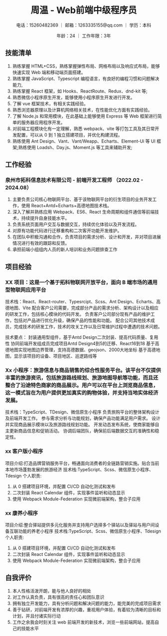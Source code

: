 <h1 style="text-align: center;">周温 - Web前端中级程序员</h1>
<p style="text-align: center;">电话：15260482369 ｜ 邮箱：1263335155@qq.com ｜ 学历：本科 </p>
<p style="text-align: center;">年龄：24 ｜ 工作年限：3年  </p>

## 技能清单

1. 熟练掌握 HTML+CSS，熟练掌握弹性布局、网格布局以及响应式布局，能够快速实现 Web 端和移动端页面搭建。
2. 熟练掌握 JavaScript、Typescript 编程语言，有良好的编程习惯和问题解决能力,
3. 熟练掌握 React 框架，如 Hooks、ReactRoute、Redux、dnd-kit 等;
4. 熟悉微信小程序原生开发，能够使用小程序原生开发进行开发。
5. 了解 vue 框架技术，有相关实践经验。
6. 熟悉浏览器原理以及计算机网络相关技术，在性能优化方面有实践经验。
7. 了解 Node.js 和常用模块，在此基础上能够使用 Express 等 Web 框架进行简单的服务器应用程序开发。
8. 对前端工程模块化有一定理解，熟悉 webpack、vite 等打包工具及其日常开发配置，可以从 0 到 1 独立搭建项目，并优化构建流程。
9. 熟练使用 Ant Design、Vant、Vant/Weapp、Echarts、Element-Ui 等 UI 框架;熟练使用 Loadsh、Day.js、Moment.js 等工具来辅助开发;

<!-- :::center
# 小简 - 产品经理
电话：176xxxx8888 ｜ 邮箱：xxxxxxxx@qq.com ｜ 个人网站：qiufeng.blue
::: -->

## 工作经验

### 泉州市拓科信息技术有限公司 - 前端开发工程师 （2022.02 - 2024.08）

1. 主要负责公司核心物联网平台、基于该物联网平台的衍生项目的业务开发工作，使用 React+Antd+Echarts+高德地图技术栈。
2. 深入了解并熟练应用 Webpack、ES6、React 生命周期和组件通信等前端技术，持续提升自身技能水平。
3. 负责系统页面用户交互与数据交互，持续优化体验以及开发流程。
4. 对原有功能代码进行迁移重构和二次客开功能开发维护。
5. 在团队中积极沟通和合作，负责项目的需求分析、设计和开发，并对项目进展情况进行有效的跟踪和反馈。
6. 承担前端小组组内人员的新人培训和业务问题排查工作

## 项目经验

### XX 项目：这是一个基于拓科物联网开放平台，面向 B 端市场的通用型物联网应用平台

技术栈：React、React-router、Typesrcipt、Scss、Ant Design、Echarts、高德地图、Vite
配合客户公司需要，完成部分产品的需求分析、架构设计以及相应的研发工作，包括核心模块的代码开发。
负责客户公司部分现有产品的维护工作，包括对产品进行优化升级，确保产品的性能和功能。
配合公司其他技术成员，完成技术的研发工作，技术的攻关工作以及日常维护过程中遭遇的技术问题。

技术要点：
封装通用型组件，基于Antd Design二次封装、提高代码质量、复用性
协同前端开发组成员完成项目Antd Design4到5的迁移、React16到18
基于高德地图实现地图边界管理，支持高德数据、geojson、2000大地坐标
基于高德地图，显示该项目的设备、项目地区、巡逻路线等

### Xx 小程序：旅游信息与商品销售的综合性服务平台。该平台不仅提供丰富的旅游资讯，包括旅游路线规划、旅游地图导航等功能，而且还整合了沿途特色商家的商品展示。用户可以在平台上浏览商品信息，这一模式旨在为用户提供更加真实的购物体验，并支持当地实体经济发展。

技术栈：TypeScript、TDesign、微信原生小程序
负责旅购平台的整体架构设计及前端开发工作。
参与需求分析与功能规划，确保产品功能满足用户需求。
设计并实现商品展示模块以及旅游路线规划功能。
开发动态发布系统，使商家能够自主更新商品信息和促销活动。
协调后端团队，确保前后端数据交互的准确性和稳定性。

### xx 客户版小程序

项目介绍:打造品牌营销服务平台，畅通面向消费者的全链路营销实施。贴合当前本地市场蓬勃发展的旅游经济
技术栈:TypeScript、Scss、微信原生小程序、Tdesign
个人职责:

1. 从 0 搭建项目环境，并配置 CI/CD 自动化测试和发布
2. 二次封装 React Calendar 组件，实现事件监听和动态显示
3. 使用 Webpack Module-Federation 实现微前端架构，整合子应用

### xx 康养小程序

项目介绍:整合驿站提供多元化服务并支持用户选择多个驿站以及驿站与用户间设备互联功能的养老小程序
技术栈:TypeScript、Scss、微信原生小程序、Tdesign
个人职责:

1. 从 0 搭建项目环境，并配置 CI/CD 自动化测试和发布
2. 二次封装 React Calendar 组件，实现事件监听和动态显示
3. 使用 Webpack Module-Federation 实现微前端架构，整合子应用


## 自我评价

1. 本人性格活泼开朗，能与他人良好的相处
2. 对工作认真负责，具有很高的责任心和团队意识
3. 拥有独立开发能力，具有分析问题和解决问题的能力，能完美的完成项目需求
4. 善于钻研，对前端开发有浓厚的兴趣，重视用户体验，有着较为清晰的目标和计划，并且付诸实际行动
5. 工作之余我会时刻关注 web 前端开发的新技术，浏览一些前端网站，提高自己的技能水平
